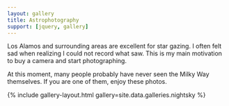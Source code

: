 ```yaml
---
layout: gallery
title: Astrophotography
support: [jquery, gallery]
---
```


Los Alamos and surrounding areas are excellent for star gazing. I often felt sad
when realizing I could not record what saw. This is my main motivation to buy a
camera and start photographing.

At this moment, many people probably have never seen the Milky Way themselves.
If you are one of them, enjoy these photos.

{% include gallery-layout.html gallery=site.data.galleries.nightsky %}
